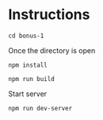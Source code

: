 # Instructions

```
cd bonus-1
```

Once the directory is open

```
npm install
```

```
npm run build
```

Start server
```
npm run dev-server
```